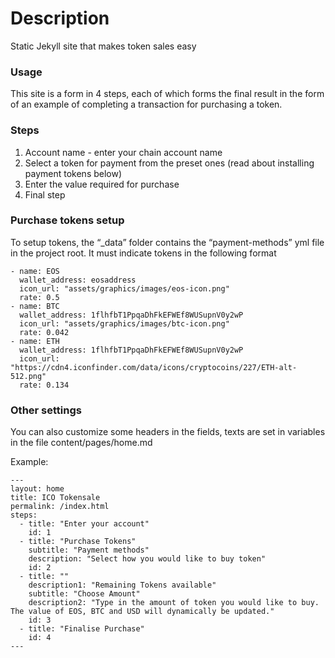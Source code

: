 
# Description

Static Jekyll site that makes token sales easy

### Usage

This site is a form in 4 steps, each of which forms the final result in the form of an example of completing a transaction for purchasing a token. 

### Steps
1) Account name - enter your chain account name
2) Select a token for payment from the preset ones (read about installing payment tokens below)
3) Enter the value required for purchase
4) Final step

### Purchase tokens setup

To setup tokens, the “_data” folder contains the “payment-methods” yml file in the project root. It must indicate tokens in the following format

```
- name: EOS
  wallet_address: eosaddress
  icon_url: "assets/graphics/images/eos-icon.png"
  rate: 0.5
- name: BTC
  wallet_address: 1flhfbT1PpqaDhFkEFWEf8WUSupnV0y2wP
  icon_url: "assets/graphics/images/btc-icon.png"
  rate: 0.042
- name: ETH
  wallet_address: 1flhfbT1PpqaDhFkEFWEf8WUSupnV0y2wP
  icon_url: "https://cdn4.iconfinder.com/data/icons/cryptocoins/227/ETH-alt-512.png"
  rate: 0.134
```

### Other settings
You can also customize some headers in the fields, texts are set in variables in the file content/pages/home.md

Example: 
```
---
layout: home
title: ICO Tokensale
permalink: /index.html
steps:
  - title: "Enter your account"
    id: 1
  - title: "Purchase Tokens"
    subtitle: "Payment methods"
    description: "Select how you would like to buy token"
    id: 2
  - title: ""
    description1: "Remaining Tokens available"
    subtitle: "Choose Amount"
    description2: "Type in the amount of token you would like to buy. The value of EOS, BTC and USD will dynamically be updated."
    id: 3
  - title: "Finalise Purchase"
    id: 4
---
```